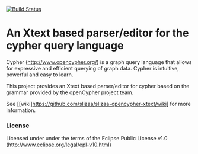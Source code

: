 [![Build Status](https://travis-ci.org/slizaa/slizaa-opencypher-xtext.svg?branch=master)](https://travis-ci.org/slizaa/slizaa-opencypher-xtext)

# An Xtext based parser/editor for the cypher query language

Cypher (http://www.opencypher.org/) is a graph query language that allows for expressive and efficient querying of graph data. Cypher is intuitive, powerful and easy to learn. 

This project provides an Xtext based parser/editor for cypher based on the grammar provided by the openCypher project team.

See [[wiki]https://github.com/slizaa/slizaa-opencypher-xtext/wiki] for more information.

### License
Licensed under under the terms of the Eclipse Public License v1.0 (http://www.eclipse.org/legal/epl-v10.html)
